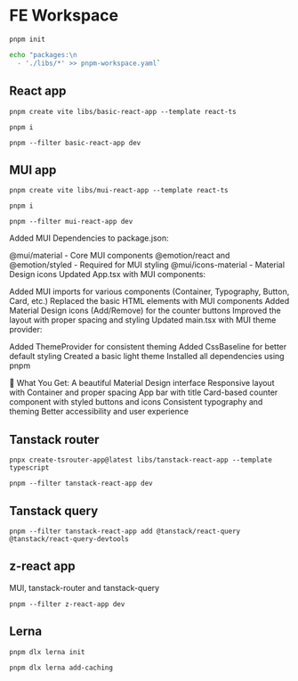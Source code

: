 # FE Workspace

`pnpm init`

```bash
echo "packages:\n
  - './libs/*' >> pnpm-workspace.yaml`
```

## React app

`pnpm create vite libs/basic-react-app --template react-ts`

`pnpm i`

`pnpm --filter basic-react-app dev`

## MUI app

`pnpm create vite libs/mui-react-app --template react-ts`

`pnpm i`

`pnpm --filter mui-react-app dev`

Added MUI Dependencies to package.json:

@mui/material - Core MUI components
@emotion/react and @emotion/styled - Required for MUI styling
@mui/icons-material - Material Design icons
Updated App.tsx with MUI components:

Added MUI imports for various components (Container, Typography, Button, Card, etc.)
Replaced the basic HTML elements with MUI components
Added Material Design icons (Add/Remove) for the counter buttons
Improved the layout with proper spacing and styling
Updated main.tsx with MUI theme provider:

Added ThemeProvider for consistent theming
Added CssBaseline for better default styling
Created a basic light theme
Installed all dependencies using pnpm

🚀 What You Get:
A beautiful Material Design interface
Responsive layout with Container and proper spacing
App bar with title
Card-based counter component with styled buttons and icons
Consistent typography and theming
Better accessibility and user experience

## Tanstack router
`pnpx create-tsrouter-app@latest libs/tanstack-react-app --template typescript`

`pnpm --filter tanstack-react-app dev`

## Tanstack query

`pnpm --filter tanstack-react-app add @tanstack/react-query @tanstack/react-query-devtools`

## z-react app

MUI, tanstack-router and tanstack-query

`pnpm --filter z-react-app dev`

## Lerna

`pnpm dlx lerna init`

`pnpm dlx lerna add-caching`